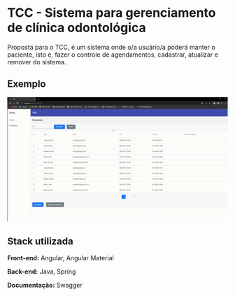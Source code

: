 
# TCC - Sistema para gerenciamento de clínica odontológica

Proposta para o TCC, é um sistema onde o/a usuário/a poderá manter o paciente, isto é, fazer o controle de agendamentos, cadastrar, atualizar e remover do sistema.


## Exemplo

<p align="center">
  <img src="TCC-Frontend/src/img/gifApp.gif">
    
## Stack utilizada

**Front-end:** Angular, Angular Material

**Back-end:** Java, Spring

**Documentação:** Swagger
